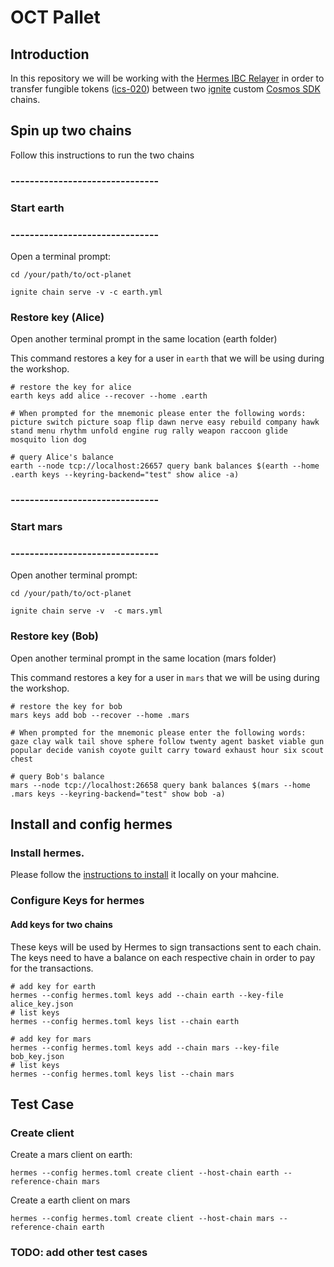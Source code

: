 # OCT Pallet

## Introduction

In this repository we will be working with the [Hermes IBC Relayer](https://hermes.informal.systems) in order to transfer fungible tokens ([ics-020](https://github.com/cosmos/ics/tree/master/spec/ics-020-fungible-token-transfer)) between two [ignite](https://ignite.com/) custom [Cosmos SDK](https://github.com/cosmos/cosmos-sdk) chains.

## Spin up two chains

Follow this instructions to run the two chains

### -------------------------------

### Start earth

### -------------------------------

Open a terminal prompt:

```
cd /your/path/to/oct-planet

ignite chain serve -v -c earth.yml
```

### Restore key (Alice)

Open another terminal prompt in the same location (earth folder)

This command restores a key for a user in `earth` that we will be using during the workshop.

```
# restore the key for alice
earth keys add alice --recover --home .earth

# When prompted for the mnemonic please enter the following words:
picture switch picture soap flip dawn nerve easy rebuild company hawk stand menu rhythm unfold engine rug rally weapon raccoon glide mosquito lion dog

# query Alice's balance
earth --node tcp://localhost:26657 query bank balances $(earth --home .earth keys --keyring-backend="test" show alice -a)

```

### -------------------------------

### Start mars

### -------------------------------

Open another terminal prompt:

```
cd /your/path/to/oct-planet

ignite chain serve -v  -c mars.yml
```

### Restore key (Bob)

Open another terminal prompt in the same location (mars folder)

This command restores a key for a user in `mars` that we will be using during the workshop.

```
# restore the key for bob
mars keys add bob --recover --home .mars

# When prompted for the mnemonic please enter the following words:
gaze clay walk tail shove sphere follow twenty agent basket viable gun popular decide vanish coyote guilt carry toward exhaust hour six scout chest

# query Bob's balance
mars --node tcp://localhost:26658 query bank balances $(mars --home .mars keys --keyring-backend="test" show bob -a)

```

## Install and config hermes

### Install hermes.

Please follow the [instructions to install](https://hermes.informal.systems/installation.html) it locally on your mahcine.

### Configure Keys for hermes

#### Add keys for two chains

These keys will be used by Hermes to sign transactions sent to each chain. The keys need to have a balance on each respective chain in order to pay for the transactions.

```
# add key for earth
hermes --config hermes.toml keys add --chain earth --key-file alice_key.json
# list keys
hermes --config hermes.toml keys list --chain earth
```

```
# add key for mars
hermes --config hermes.toml keys add --chain mars --key-file bob_key.json
# list keys
hermes --config hermes.toml keys list --chain mars

```

## Test Case

### Create client

Create a mars client on earth:

```
hermes --config hermes.toml create client --host-chain earth --reference-chain mars
```

Create a earth client on mars

```
hermes --config hermes.toml create client --host-chain mars --reference-chain earth
```

### TODO: add other test cases
